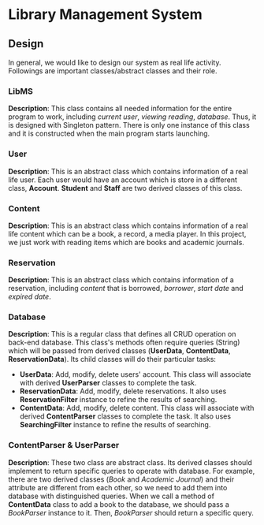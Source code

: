 # Library Management System



## Design

In general, we would like to design our system as real life activity. Followings are important classes/abstract classes and their role.

### LibMS
**Description**: This class contains all needed information for the entire program to work, including *current user*, *viewing reading*, *database*. Thus, it is designed with Singleton pattern. There is only one instance of this class and it is constructed when the main program starts launching.

### User
**Description**: This is an abstract class which contains information of a real life user. Each user would have an account which is store in a different class, **Account**. **Student** and **Staff** are two derived classes of this class.

### Content
**Description**: This is an abstract class which contains information of a real life content which can be a book, a record, a media player. In this project, we just work with reading items which are books and academic journals.

### Reservation
**Description**: This is an abstract class which contains information of a reservation, including *content* that is borrowed, *borrower*, *start date* and *expired date*. 

### Database
**Description**: This is a regular class that defines all CRUD operation on back-end database. This class's methods often require queries (String) which will be passed from derived classes (**UserData**, **ContentData**, **ReservationData**). Its child classes will do their particular tasks: 
* **UserData**: Add, modify, delete users' account. This class will associate with derived **UserParser** classes to complete the task.
* **ReservationData**: Add, modify, delete reservations. It also uses **ReservationFilter** instance to refine the results of searching.
* **ContentData**: Add, modify, delete content. This class will associate with derived **ContentParser** classes to complete the task. It also uses **SearchingFilter** instance to refine the results of searching.

### ContentParser & UserParser
**Description**: These two class are abstract class. Its derived classes should implement to return specific queries to operate with database. For example, there are two derived classes (*Book* and *Academic Journal*) and their attribute are different from each other, so we need to add them into database with distinguished queries. When we call a method of **ContentData** class to add a book to the database, we should pass a *BookParser* instance to it. Then, *BookParser* should return a specific query.
